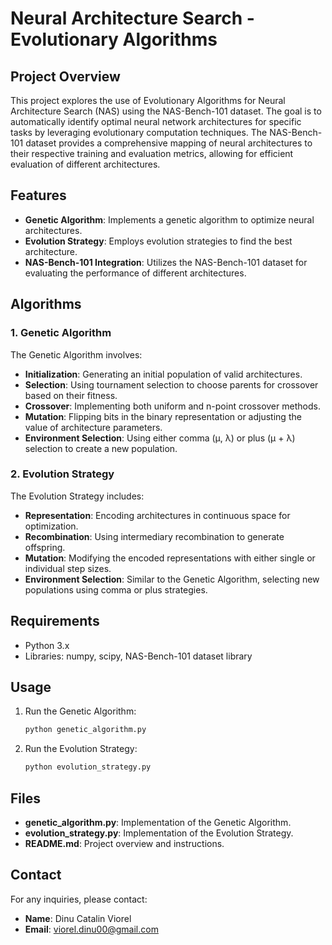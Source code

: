# Neural Architecture Search - Evolutionary Algorithms

## Project Overview

This project explores the use of Evolutionary Algorithms for Neural Architecture Search (NAS) using the NAS-Bench-101 dataset. The goal is to automatically identify optimal neural network architectures for specific tasks by leveraging evolutionary computation techniques. The NAS-Bench-101 dataset provides a comprehensive mapping of neural architectures to their respective training and evaluation metrics, allowing for efficient evaluation of different architectures.

## Features

- **Genetic Algorithm**: Implements a genetic algorithm to optimize neural architectures.
- **Evolution Strategy**: Employs evolution strategies to find the best architecture.
- **NAS-Bench-101 Integration**: Utilizes the NAS-Bench-101 dataset for evaluating the performance of different architectures.

## Algorithms

### 1. Genetic Algorithm
The Genetic Algorithm involves:
- **Initialization**: Generating an initial population of valid architectures.
- **Selection**: Using tournament selection to choose parents for crossover based on their fitness.
- **Crossover**: Implementing both uniform and n-point crossover methods.
- **Mutation**: Flipping bits in the binary representation or adjusting the value of architecture parameters.
- **Environment Selection**: Using either comma (µ, λ) or plus (µ + λ) selection to create a new population.

### 2. Evolution Strategy
The Evolution Strategy includes:
- **Representation**: Encoding architectures in continuous space for optimization.
- **Recombination**: Using intermediary recombination to generate offspring.
- **Mutation**: Modifying the encoded representations with either single or individual step sizes.
- **Environment Selection**: Similar to the Genetic Algorithm, selecting new populations using comma or plus strategies.

## Requirements

- Python 3.x
- Libraries: numpy, scipy, NAS-Bench-101 dataset library

## Usage

1. Run the Genetic Algorithm:
   ```bash
   python genetic_algorithm.py
   ```
2. Run the Evolution Strategy:
   ```bash
   python evolution_strategy.py
   ```

## Files

- **genetic_algorithm.py**: Implementation of the Genetic Algorithm.
- **evolution_strategy.py**: Implementation of the Evolution Strategy.
- **README.md**: Project overview and instructions.

## Contact

For any inquiries, please contact:
- **Name**: Dinu Catalin Viorel
- **Email**: viorel.dinu00@gmail.com

